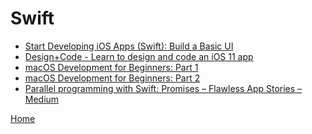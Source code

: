 # Swift

- [Start Developing iOS Apps (Swift): Build a Basic UI][1]
- [Design+Code - Learn to design and code an iOS 11 app][2]
- [macOS Development for Beginners: Part 1][3]
- [macOS Development for Beginners: Part 2][4]
- [Parallel programming with Swift: Promises – Flawless App Stories – Medium][5]

[Home](../../README.md)

[1]:https://developer.apple.com/library/content/referencelibrary/GettingStarted/DevelopiOSAppsSwift/BuildABasicUI.html
[2]:https://designcode.io/
[3]:https://www.raywenderlich.com/731-macos-development-for-beginners-part-1
[4]:https://www.raywenderlich.com/151746/macos-development-beginners-part-2
[5]:https://medium.com/flawless-app-stories/parallel-programming-with-swift-promises-740be1a260ed